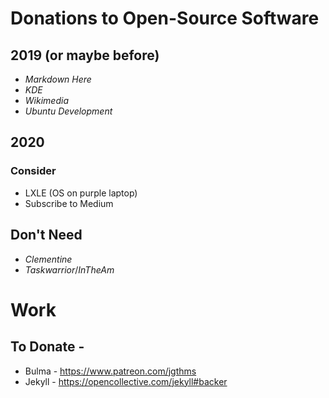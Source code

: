 # Donations to Open-Source Software

## 2019 (or maybe before)

* *Markdown Here*
* *KDE*
* *Wikimedia* 
* *Ubuntu Development*

## 2020


### Consider

* LXLE (OS on purple laptop)
* Subscribe to Medium

## Don't Need

* *Clementine*
* *Taskwarrior*/*InTheAm*


# Work

## To Donate - 

* Bulma - https://www.patreon.com/jgthms
* Jekyll - https://opencollective.com/jekyll#backer 
